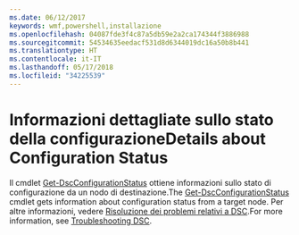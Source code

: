 ```yaml
---
ms.date: 06/12/2017
keywords: wmf,powershell,installazione
ms.openlocfilehash: 04087fde3f4c87a5db59e2a2ca174344f3886988
ms.sourcegitcommit: 54534635eedacf531d8d6344019dc16a50b8b441
ms.translationtype: HT
ms.contentlocale: it-IT
ms.lasthandoff: 05/17/2018
ms.locfileid: "34225539"
---
```

# <a name="details-about-configuration-status"></a><span data-ttu-id="64873-102">Informazioni dettagliate sullo stato della configurazione</span><span class="sxs-lookup"><span data-stu-id="64873-102">Details about Configuration Status</span></span>

<span data-ttu-id="64873-103">Il cmdlet [Get-DscConfigurationStatus](https://technet.microsoft.com/library/mt517868.aspx) ottiene informazioni sullo stato di configurazione da un nodo di destinazione.</span><span class="sxs-lookup"><span data-stu-id="64873-103">The [Get-DscConfigurationStatus](https://technet.microsoft.com/library/mt517868.aspx) cmdlet gets information about configuration status from a target node.</span></span>
<span data-ttu-id="64873-104">Per altre informazioni, vedere [Risoluzione dei problemi relativi a DSC](https://msdn.microsoft.com/powershell/dsc/troubleshooting).</span><span class="sxs-lookup"><span data-stu-id="64873-104">For more information, see [Troubleshooting DSC](https://msdn.microsoft.com/powershell/dsc/troubleshooting).</span></span>
